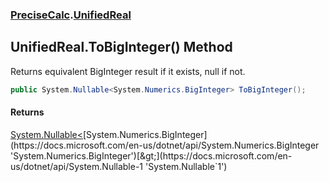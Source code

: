 ### [PreciseCalc](PreciseCalc.md 'PreciseCalc').[UnifiedReal](PreciseCalc.UnifiedReal.md 'PreciseCalc.UnifiedReal')

## UnifiedReal.ToBigInteger() Method

Returns equivalent BigInteger result if it exists, null if not.

```csharp
public System.Nullable<System.Numerics.BigInteger> ToBigInteger();
```

#### Returns
[System.Nullable&lt;](https://docs.microsoft.com/en-us/dotnet/api/System.Nullable-1 'System.Nullable`1')[System.Numerics.BigInteger](https://docs.microsoft.com/en-us/dotnet/api/System.Numerics.BigInteger 'System.Numerics.BigInteger')[&gt;](https://docs.microsoft.com/en-us/dotnet/api/System.Nullable-1 'System.Nullable`1')